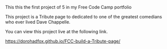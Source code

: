This this the first project of 5 in my Free Code Camp portfolio

This project is a Tribute page to dedicated to one of the greatest comedians who ever lived Dave Chappelle.

You can view this project live at the following link.

https://dorohadfox.github.io/FCC-build-a-Tribute-page/
